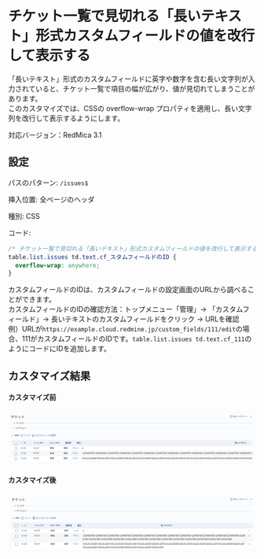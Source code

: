 # チケット一覧で見切れる「長いテキスト」形式カスタムフィールドの値を改行して表示する

「長いテキスト」形式のカスタムフィールドに英字や数字を含む長い文字列が入力されていると、チケット一覧で項目の幅が広がり、値が見切れてしまうことがあります。  
このカスタマイズでは、CSSの overflow-wrap プロパティを適用し、長い文字列を改行して表示するようにします。

対応バージョン：RedMica 3.1

## 設定

パスのパターン: `/issues$`

挿入位置: 全ページのヘッダ

種別: CSS

コード:

``` css
/* チケット一覧で見切れる「長いテキスト」形式カスタムフィールドの値を改行して表示する */
table.list.issues td.text.cf_スタムフィールドのID {
  overflow-wrap: anywhere;
}
```

カスタムフィールドのIDは、カスタムフィールドの設定画面のURLから調べることができます。  
カスタムフィールドのIDの確認方法：トップメニュー「管理」→ 「カスタムフィールド」→ 長いテキストのカスタムフィールドをクリック → URLを確認  
例）URLが`https://example.cloud.redmine.jp/custom_fields/111/edit`の場合、111がカスタムフィールドのIDです。`table.list.issues td.text.cf_111`のようにコードにIDを追加します。

## カスタマイズ結果

#### カスタマイズ前

![](before@2x.png)

#### カスタマイズ後

![](after@2x.png)
